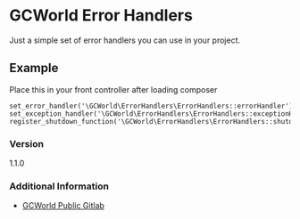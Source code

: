 # GCWorld Error Handlers

Just a simple set of error handlers you can use in your project.

## Example

Place this in your front controller after loading composer

	set_error_handler('\GCWorld\ErrorHandlers\ErrorHandlers::errorHandler');
	set_exception_handler('\GCWorld\ErrorHandlers\ErrorHandlers::exceptionHandler');
	register_shutdown_function('\GCWorld\ErrorHandlers\ErrorHandlers::shutdownHandler');

### Version
1.1.0

### Additional Information

* [GCWorld Public Gitlab](https://gitlab.konghack.com/groups/GCWorld)